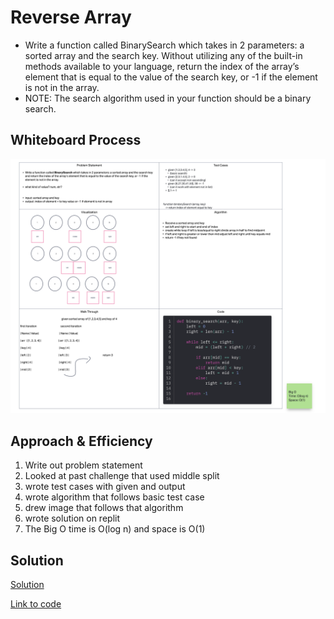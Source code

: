 
# Reverse Array

- Write a function called BinarySearch which takes in 2 parameters: a sorted array and the search key. Without utilizing any of the built-in methods available to your language, return the index of the array’s element that is equal to the value of the search key, or -1 if the element is not in the array.
- NOTE: The search algorithm used in your function should be a binary search.


## Whiteboard Process
<!-- Embedded whiteboard image -->
![Whiteboard Image](whiteboard3.png)

## Approach & Efficiency

1. Write out problem statement
2. Looked at past challenge that used middle split
3. wrote test cases with given and output
4. wrote algorithm that follows basic test case
5. drew image that follows that algorithm
6. wrote solution on replit
7. The Big O time is O(log n) and space is O(1)


## Solution

[Solution](solution3.py)

[Link to code](https://replit.com/@XinDeng/code-challenges-401)
